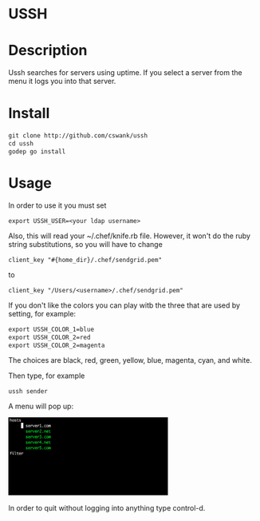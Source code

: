 USSH
====

Description
===========
Ussh searches for servers using uptime.  If you select a server
from the menu it logs you into that server.

Install
=======

    git clone http://github.com/cswank/ussh
    cd ussh
    godep go install

Usage
=====

In order to use it you must set

    export USSH_USER=<your ldap username>

Also, this will read your ~/.chef/knife.rb file.  However, it won't
do the ruby string substitutions, so you will have to change

    client_key "#{home_dir}/.chef/sendgrid.pem"

to
    
    client_key "/Users/<username>/.chef/sendgrid.pem"

If you don't like the colors you can play witb the three
that are used by setting, for example:

    export USSH_COLOR_1=blue
    export USSH_COLOR_2=red
    export USSH_COLOR_2=magenta

The choices are black, red, green, yellow, blue, magenta,
cyan, and white.
  
Then type, for example

    ussh sender

A menu will pop up:

<img src="./docs/images/screenshot1.png" width="320"/>

In order to quit without logging into anything type control-d.


